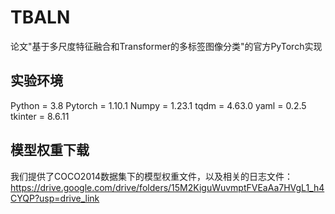 # TBALN
论文"基于多尺度特征融合和Transformer的多标签图像分类"的官方PyTorch实现
## 实验环境
Python = 3.8
Pytorch = 1.10.1
Numpy = 1.23.1 
tqdm = 4.63.0
yaml = 0.2.5
tkinter = 8.6.11
## 模型权重下载
我们提供了COCO2014数据集下的模型权重文件，以及相关的日志文件：https://drive.google.com/drive/folders/15M2KiguWuvmptFVEaAa7HVgL1_h4CYQP?usp=drive_link
